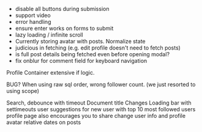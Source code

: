 * disable all buttons during submission
* support video
* error handling
* ensure enter works on forms to submit
* lazy loading / infinite scroll
* Currently storing avatar with posts. Normalize state
* judicious in fetching (e.g. edit profile doesn't need to fetch posts)
* is full post details being fetched even before opening modal?
* fix onblur for comment field for keyboard navigation

Profile Container extensive if logic.

BUG? When using raw sql order, wrong follower count. (we just resorted to using scope)



Search, debounce with timeout
Document title Changes
Loading bar with settimeouts
user suggestions for new user with top 10 most followed users
profile page also encourages you to share
change user info and profile avatar
relative dates on posts
